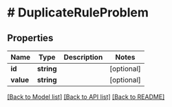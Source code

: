 # # DuplicateRuleProblem

## Properties

Name | Type | Description | Notes
------------ | ------------- | ------------- | -------------
**id** | **string** |  | [optional]
**value** | **string** |  | [optional]

[[Back to Model list]](../../README.md#models) [[Back to API list]](../../README.md#endpoints) [[Back to README]](../../README.md)
